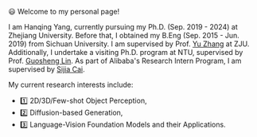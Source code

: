 😃 Welcome to my personal page!

I am Hanqing Yang, currently pursuing my Ph.D. (Sep. 2019 - 2024) at Zhejiang University. Before that, I obtained my B.Eng (Sep. 2015 - Jun. 2019) from Sichuan University. I am supervised by Prof. [Yu Zhang](https://person.zju.edu.cn/zhangyu/#0) at ZJU. Additionally, I undertake a visiting Ph.D. program at NTU, supervised by Prof. [Guosheng Lin](https://guosheng.github.io/). As part of Alibaba's Research Intern Program, I am supervised by [Sijia Cai](https://scholar.google.com.hk/citations?user=LMVeRVAAAAAJ&hl=en).

<!-- Moreover, I am also fortunate to work with Prof. [Shengfeng He](http://www.shengfenghe.com/) at SMU.-->

My current research interests include:
- 1️⃣ 2D/3D/Few-shot Object Perception,
- 2️⃣ Diffusion-based Generation,
- 3️⃣ Language-Vision Foundation Models and their Applications.

<!--<span style="color:red"><strong> I am currently seeking job opportunities, such as postdoctoral positions, focusing on research-oriented roles. I would be delighted to discuss any job openings. Please don't hesitate to contact me at hanqing.yang@zju.edu.cn. </strong></span>-->

